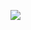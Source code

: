 ![](https://plunkettsnet-my.sharepoint.com/personal/andy_selvig_plunketts_net/Documents/Clypboard/Learning/Clypboard%20Architecture.png?cid=b61b88ea-0741-4517-8dcc-8dd06b4c0106)